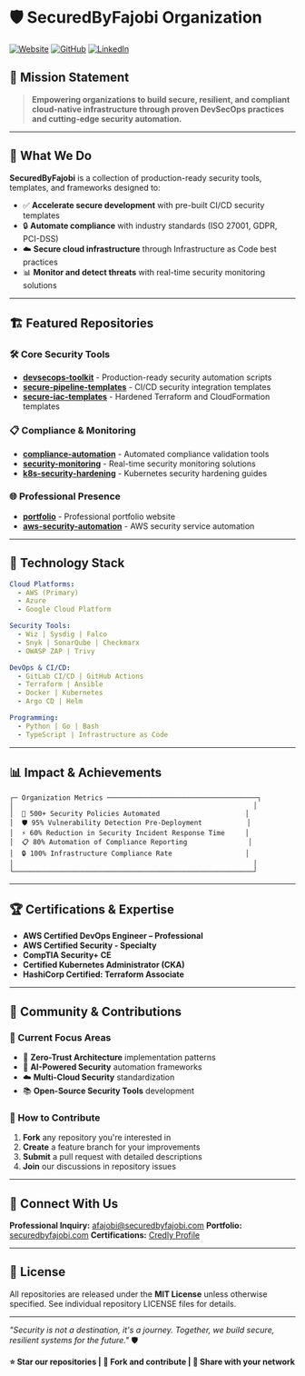 # 🛡️ SecuredByFajobi Organization

[![Website](https://img.shields.io/badge/Website-securedbyfajobi.com-blue?style=for-the-badge&logo=globe)](https://securedbyfajobi.com)
[![GitHub](https://img.shields.io/badge/GitHub-Fajobi13-black?style=for-the-badge&logo=github)](https://github.com/Fajobi13)
[![LinkedIn](https://img.shields.io/badge/LinkedIn-fajobi10-0077B5?style=for-the-badge&logo=linkedin)](https://linkedin.com/in/fajobi10)

## 🎯 Mission Statement

> **Empowering organizations to build secure, resilient, and compliant cloud-native infrastructure through proven DevSecOps practices and cutting-edge security automation.**

---

## 🚀 What We Do

**SecuredByFajobi** is a collection of production-ready security tools, templates, and frameworks designed to:

- ✅ **Accelerate secure development** with pre-built CI/CD security templates
- 🔒 **Automate compliance** with industry standards (ISO 27001, GDPR, PCI-DSS)
- ☁️ **Secure cloud infrastructure** through Infrastructure as Code best practices
- 📊 **Monitor and detect threats** with real-time security monitoring solutions

---

## 🏗️ Featured Repositories

### 🛠️ Core Security Tools
- **[devsecops-toolkit](https://github.com/Fajobi13/devsecops-toolkit)** - Production-ready security automation scripts
- **[secure-pipeline-templates](https://github.com/Fajobi13/secure-pipeline-templates)** - CI/CD security integration templates
- **[secure-iac-templates](https://github.com/Fajobi13/secure-iac-templates)** - Hardened Terraform and CloudFormation templates

### 📋 Compliance & Monitoring
- **[compliance-automation](https://github.com/Fajobi13/compliance-automation)** - Automated compliance validation tools
- **[security-monitoring](https://github.com/Fajobi13/security-monitoring)** - Real-time security monitoring solutions
- **[k8s-security-hardening](https://github.com/Fajobi13/k8s-security-hardening)** - Kubernetes security hardening guides

### 🌐 Professional Presence
- **[portfolio](https://github.com/Fajobi13/portfolio)** - Professional portfolio website
- **[aws-security-automation](https://github.com/Fajobi13/aws-security-automation)** - AWS security service automation

---

## 🔧 Technology Stack

```yaml
Cloud Platforms:
  - AWS (Primary)
  - Azure
  - Google Cloud Platform

Security Tools:
  - Wiz | Sysdig | Falco
  - Snyk | SonarQube | Checkmarx
  - OWASP ZAP | Trivy

DevOps & CI/CD:
  - GitLab CI/CD | GitHub Actions
  - Terraform | Ansible
  - Docker | Kubernetes
  - Argo CD | Helm

Programming:
  - Python | Go | Bash
  - TypeScript | Infrastructure as Code
```

---

## 📊 Impact & Achievements

```
┌─ Organization Metrics ─────────────────────────────────────┐
│                                                           │
│  🎯 500+ Security Policies Automated                     │
│  🛡️ 95% Vulnerability Detection Pre-Deployment           │
│  ⚡ 60% Reduction in Security Incident Response Time     │
│  📋 80% Automation of Compliance Reporting               │
│  🔒 100% Infrastructure Compliance Rate                  │
│                                                           │
└───────────────────────────────────────────────────────────┘
```

---

## 🏆 Certifications & Expertise

- **AWS Certified DevOps Engineer – Professional**
- **AWS Certified Security - Specialty**
- **CompTIA Security+ CE**
- **Certified Kubernetes Administrator (CKA)**
- **HashiCorp Certified: Terraform Associate**

---

## 🤝 Community & Contributions

### 🎯 Current Focus Areas
- 🔐 **Zero-Trust Architecture** implementation patterns
- 🤖 **AI-Powered Security** automation frameworks
- ☁️ **Multi-Cloud Security** standardization
- 📚 **Open-Source Security Tools** development

### 🌟 How to Contribute
1. **Fork** any repository you're interested in
2. **Create** a feature branch for your improvements
3. **Submit** a pull request with detailed descriptions
4. **Join** our discussions in repository issues

---

## 🔗 Connect With Us

**Professional Inquiry:** [afajobi@securedbyfajobi.com](mailto:afajobi@securedbyfajobi.com)
**Portfolio:** [securedbyfajobi.com](https://securedbyfajobi.com)
**Certifications:** [Credly Profile](https://www.credly.com/users/adeyinka-fajobi)

---

## 📄 License

All repositories are released under the **MIT License** unless otherwise specified. See individual repository LICENSE files for details.

---

*"Security is not a destination, it's a journey. Together, we build secure, resilient systems for the future."* 🛡️

**⭐ Star our repositories | 🍴 Fork and contribute | 📢 Share with your network**
